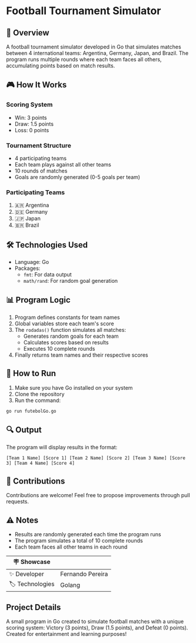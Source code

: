 # Football Tournament Simulator

## 🎯 Overview
A football tournament simulator developed in Go that simulates matches between 4 international teams: Argentina, Germany, Japan, and Brazil. The program runs multiple rounds where each team faces all others, accumulating points based on match results.

## 🎮 How It Works

### Scoring System
- Win: 3 points
- Draw: 1.5 points
- Loss: 0 points

### Tournament Structure
- 4 participating teams
- Each team plays against all other teams
- 10 rounds of matches
- Goals are randomly generated (0-5 goals per team)

### Participating Teams
1. 🇦🇷 Argentina
2. 🇩🇪 Germany
3. 🇯🇵 Japan
4. 🇧🇷 Brazil

## 🛠️ Technologies Used
- Language: Go
- Packages:
  - `fmt`: For data output
  - `math/rand`: For random goal generation

## 📊 Program Logic
1. Program defines constants for team names
2. Global variables store each team's score
3. The `rodadas()` function simulates all matches:
   - Generates random goals for each team
   - Calculates scores based on results
   - Executes 10 complete rounds
4. Finally returns team names and their respective scores

## 🚀 How to Run
1. Make sure you have Go installed on your system
2. Clone the repository
3. Run the command:
```
go run futebolGo.go
```

## 🔍 Output
The program will display results in the format:
```
[Team 1 Name] [Score 1] [Team 2 Name] [Score 2] [Team 3 Name] [Score 3] [Team 4 Name] [Score 4]
```

## 🤝 Contributions
Contributions are welcome! Feel free to propose improvements through pull requests.

## ⚠️ Notes
- Results are randomly generated each time the program runs
- The program simulates a total of 10 complete rounds
- Each team faces all other teams in each round

| :placard: Showcase |     |
| -------------  | --- |
| :sparkles: Developer | Fernando Pereira
| :label: Technologies | Golang

## Project Details
A small program in Go created to simulate football matches with a unique scoring system: Victory (3 points), Draw (1.5 points), and Defeat (0 points). Created for entertainment and learning purposes!